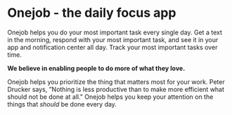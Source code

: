 # Onejob - the daily focus app

Onejob helps you do your most important task every single day. Get a text in the morning, respond with your most important task, and see it in your app and notification center all day. Track your most important tasks over time.

**We believe in enabling people to do more of what they love.**

Onejob helps you prioritize the thing that matters most for your work. Peter Drucker says, ”Nothing is less productive than to make more efficient what should not be done at all." Onejob helps you keep your attention on the things that *should* be done every day.